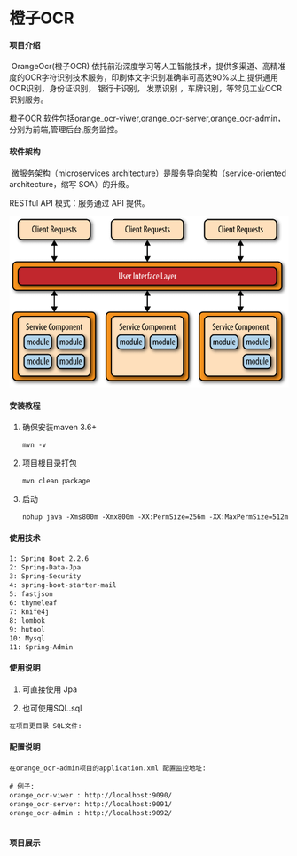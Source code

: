 # 橙子OCR

#### 项目介绍
​        OrangeOcr(橙子OCR) 依托前沿深度学习等人工智能技术，提供多渠道、高精准度的OCR字符识别技术服务，印刷体文字识别准确率可高达90%以上,提供通用OCR识别，身份证识别， 银行卡识别， 发票识别 ，车牌识别，等常见工业OCR识别服务。

橙子OCR 软件包括orange_ocr-viwer,orange_ocr-server,orange_ocr-admin，分别为前端,管理后台,服务监控。

#### 软件架构

​       微服务架构（microservices architecture）是服务导向架构（service-oriented architecture，缩写 SOA）的升级。

 RESTful API 模式：服务通过 API 提供。

<img src="project-image/1.png" style="zoom: 80%;" />


#### 安装教程

1. 确保安装maven 3.6+  

   ```xml
   mvn -v
   ```

2. 项目根目录打包

   ```xml
   mvn clean package
   ```

3. 启动

   ```xml
   nohup java -Xms800m -Xmx800m -XX:PermSize=256m -XX:MaxPermSize=512m -XX:MaxNewSize=512m -jar xxxjar
   ```

#### 使用技术

```
1: Spring Boot 2.2.6
2: Spring-Data-Jpa
3: Spring-Security
4: spring-boot-starter-mail
5: fastjson
6: thymeleaf
7: knife4j
8: lombok
9: hutool
10: Mysql
11: Spring-Admin
```


#### 使用说明

1. 可直接使用 Jpa

3.  也可使用SQL.sql

   ```xml
   在项目更目录 SQL文件: 
   ```
   

#### 配置说明

```
在orange_ocr-admin项目的application.xml 配置监控地址:

# 例子:
orange_ocr-viwer : http://localhost:9090/
orange_ocr-server: http://localhost:9091/
orange_ocr-admin : http://localhost:9092/


```

#### 项目展示